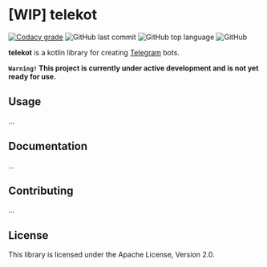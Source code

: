 # [WIP] telekot

[![Codacy grade](https://img.shields.io/codacy/grade/004e390276064f9b9c2ae374dbf4ae40)](https://app.codacy.com/manual/__3/telekot?utm_source=github.com&utm_medium=referral&utm_content=Amper/telekot&utm_campaign=Badge_Grade_Settings)
![GitHub last commit](https://img.shields.io/github/last-commit/Amper/telekot)
![GitHub top language](https://img.shields.io/github/languages/top/Amper/telekot)
![GitHub](https://img.shields.io/github/license/Amper/telekot)

**telekot** is a kotlin library for creating [Telegram](https//telegram.org) bots.

**`Warning!` This project is currently under active development and is not yet ready for use.**

## Usage

...

## Documentation

...

## Contributing

...

## License

This library is licensed under the Apache License, Version 2.0.
